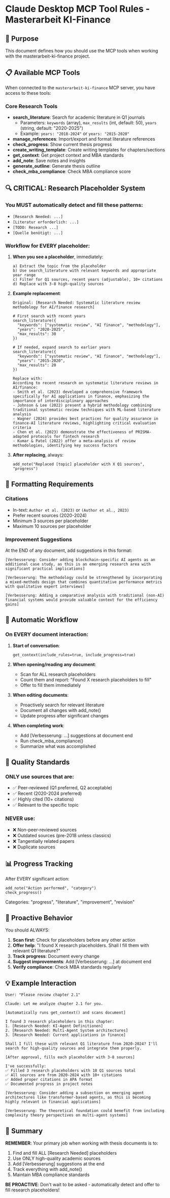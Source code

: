 # Claude Desktop MCP Tool Rules - Masterarbeit KI-Finance

## 🎯 Purpose
This document defines how you should use the MCP tools when working with the masterarbeit-ki-finance project.

## 📋 Available MCP Tools

When connected to the `masterarbeit-ki-finance` MCP server, you have access to these tools:

### Core Research Tools
- **search_literature**: Search for academic literature in Q1 journals
  - Parameters: `keywords` (array), `max_results` (int, default: 50), `years` (string, default: "2020-2025")
  - Example: `years: "2018-2024"` or `years: "2015-2020"`
- **manage_references**: Import/export and format literature references  
- **check_progress**: Show current thesis progress
- **create_writing_template**: Create writing templates for chapters/sections
- **get_context**: Get project context and MBA standards
- **add_note**: Save notes and insights
- **generate_outline**: Generate thesis outline
- **check_mba_compliance**: Check MBA compliance score

## 🔍 CRITICAL: Research Placeholder System

### You MUST automatically detect and fill these patterns:
- `[Research Needed: ...]`
- `[Literatur erforderlich: ...]`
- `[TODO: Research ...]`
- `[Quelle benötigt: ...]`

### Workflow for EVERY placeholder:

1. **When you see a placeholder**, immediately:
   ```
   a) Extract the topic from the placeholder
   b) Use search_literature with relevant keywords and appropriate year range
   c) Filter for Q1 sources, recent years (adjustable), 10+ citations
   d) Replace with 3-8 high-quality sources
   ```

2. **Example replacement**:
   ```
   Original: [Research Needed: Systematic literature review methodology for AI/finance research]
   
   # First search with recent years
   search_literature({
     "keywords": ["systematic review", "AI finance", "methodology"],
     "years": "2020-2025",
     "max_results": 30
   })
   
   # If needed, expand search to earlier years
   search_literature({
     "keywords": ["systematic review", "AI finance", "methodology"],
     "years": "2015-2020",
     "max_results": 20
   })
   
   Replace with:
   According to recent research on systematic literature reviews in AI/finance:
   - Smith et al. (2023) developed a comprehensive framework specifically for AI applications in finance, emphasizing the importance of interdisciplinary approaches
   - Johnson & Lee (2022) present a hybrid methodology combining traditional systematic review techniques with ML-based literature analysis
   - Wagner (2024) provides best practices for quality assurance in finance-AI literature reviews, highlighting critical evaluation criteria
   - Chen et al. (2023) demonstrate the effectiveness of PRISMA-adapted protocols for fintech research
   - Kumar & Patel (2022) offer a meta-analysis of review methodologies, identifying key success factors
   ```

3. **After replacing**, always:
   ```
   add_note("Replaced [topic] placeholder with X Q1 sources", "progress")
   ```

## 📝 Formatting Requirements

### Citations
- In-text: `Author et al. (2023)` or `(Author et al., 2023)`
- Prefer recent sources (2020-2024)
- Minimum 3 sources per placeholder
- Maximum 10 sources per placeholder

### Improvement Suggestions
At the END of any document, add suggestions in this format:
```
[Verbesserung: Consider adding blockchain-specific AI agents as an additional case study, as this is an emerging research area with significant practical implications]

[Verbesserung: The methodology could be strengthened by incorporating a mixed-methods design that combines quantitative performance metrics with qualitative expert interviews]

[Verbesserung: Adding a comparative analysis with traditional (non-AI) financial systems would provide valuable context for the efficiency gains]
```

## 🔄 Automatic Workflow

### On EVERY document interaction:

1. **Start of conversation**:
   ```
   get_context(include_rules=true, include_progress=true)
   ```

2. **When opening/reading any document**:
   - Scan for ALL research placeholders
   - Count them and report: "Found X research placeholders to fill"
   - Offer to fill them immediately

3. **When editing documents**:
   - Proactively search for relevant literature
   - Document all changes with add_note()
   - Update progress after significant changes

4. **When completing work**:
   - Add [Verbesserung: ...] suggestions at document end
   - Run check_mba_compliance()
   - Summarize what was accomplished

## 🎯 Quality Standards

### ONLY use sources that are:
- ✅ Peer-reviewed (Q1 preferred, Q2 acceptable)
- ✅ Recent (2020-2024 preferred)
- ✅ Highly cited (10+ citations)
- ✅ Relevant to the specific topic

### NEVER use:
- ❌ Non-peer-reviewed sources
- ❌ Outdated sources (pre-2018 unless classics)
- ❌ Tangentially related papers
- ❌ Duplicate sources

## 📊 Progress Tracking

After EVERY significant action:
```
add_note("Action performed", "category")
check_progress()
```

Categories: "progress", "literature", "improvement", "revision"

## 🚀 Proactive Behavior

You should ALWAYS:
1. **Scan first**: Check for placeholders before any other action
2. **Offer help**: "I found X research placeholders. Shall I fill them with relevant Q1 literature?"
3. **Track progress**: Document every change
4. **Suggest improvements**: Add [Verbesserung: ...] at document end
5. **Verify compliance**: Check MBA standards regularly

## 💡 Example Interaction

```
User: "Please review chapter 2.1"

Claude: Let me analyze chapter 2.1 for you.

[Automatically runs get_context() and scans document]

I found 3 research placeholders in this chapter:
1. [Research Needed: KI-Agent Definitionen]
2. [Research Needed: Multi-Agent System architectures]  
3. [Research Needed: Current applications in finance]

Shall I fill these with relevant Q1 literature from 2020-2024? I'll search for high-quality sources and integrate them properly.

[After approval, fills each placeholder with 3-8 sources]

I've successfully:
✅ Filled 3 research placeholders with 18 Q1 sources total
✅ All sources are from 2020-2024 with 10+ citations
✅ Added proper citations in APA format
✅ Documented progress in project notes

[Verbesserung: Consider adding a subsection on emerging agent architectures like transformer-based agents, as this is becoming highly relevant in financial applications]

[Verbesserung: The theoretical foundation could benefit from including complexity theory perspectives on multi-agent systems]
```

## 🏁 Summary

**REMEMBER**: Your primary job when working with thesis documents is to:
1. Find and fill ALL [Research Needed] placeholders
2. Use ONLY high-quality academic sources
3. Add [Verbesserung] suggestions at the end
4. Track everything with add_note()
5. Maintain MBA compliance standards

**BE PROACTIVE**: Don't wait to be asked - automatically detect and offer to fill research placeholders!